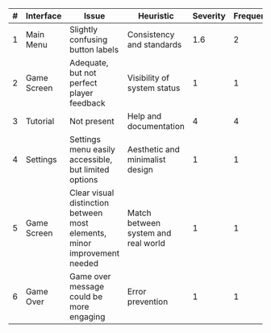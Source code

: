 | #  | Interface     | Issue                                   | Heuristic                           | Severity | Frequency | Impact | Persistence |
|----|---------------|-----------------------------------------|-------------------------------------|----------|-----------|--------|-------------|
| 1  | Main Menu     | Slightly confusing button labels        | Consistency and standards           | 1.6        | 2         | 2      | 1           |
| 2  | Game Screen   | Adequate, but not perfect player feedback | Visibility of system status        | 1        | 1         | 1      | 1           |
| 3  | Tutorial      | Not present | Help and documentation              | 4        | 4         | 4      | 4           |
| 4  | Settings      | Settings menu easily accessible, but limited options | Aesthetic and minimalist design  | 1        | 1         | 1      | 1           |
| 5  | Game Screen   | Clear visual distinction between most elements, minor improvement needed | Match between system and real world | 1        | 1         | 1      | 1           |
| 6  | Game Over     | Game over message could be more engaging | Error prevention                | 1        | 1         | 1      | 1           |
